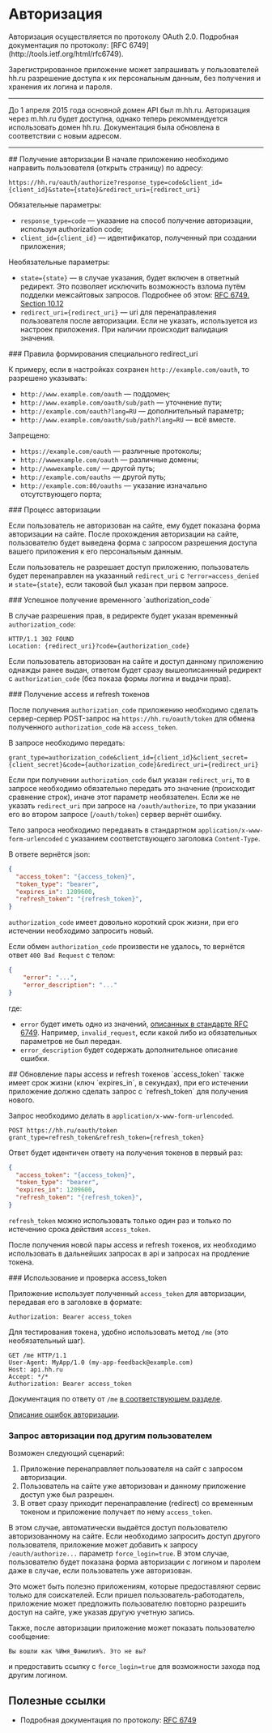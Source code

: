 # Авторизация

<a name="general" />
Авторизация осуществляется по протоколу OAuth 2.0. Подробная документация по
протоколу: [RFC 6749](http://tools.ietf.org/html/rfc6749).

Зарегистрированное приложение может запрашивать у пользователей hh.ru
разрешение доступа к их персональным данным, без получения и хранения их
логина и пароля.

---

До 1 апреля 2015 года основной домен API был m.hh.ru. Авторизация через m.hh.ru
будет доступна, однако теперь рекоммендуется использовать домен hh.ru.
Документация была обновлена в соответствии с новым адресом.

---


<a name="get-auth" />
## Получение авторизации
В начале приложению необходимо направить пользователя (открыть страницу)
по адресу:

```
https://hh.ru/oauth/authorize?response_type=code&client_id={client_id}&state={state}&redirect_uri={redirect_uri}
```

Обязательные параметры:

* `response_type=code` — указание на способ получение авторизации, используя
  authorization code;
* `client_id={client_id}` — идентификатор, полученный при создании приложения;


Необязательные параметры:

* `state={state}` — в случае указания, будет включен в ответный редирект.
  Это позволяет исключить возможность взлома путём подделки межсайтовых
  запросов. Подробнее об этом:
  [RFC 6749. Section 10.12](http://tools.ietf.org/html/rfc6749#section-10.12)
* `redirect_uri={redirect_uri}` — uri для перенаправления пользователя после
  авторизации. Если не указать, используется из настроек приложения. При
  наличии происходит валидация значения.


<a name="redirect_uri" />
### Правила формирования специального redirect_uri

К примеру, если в настройках сохранен `http://example.com/oauth`, то разрешено
указывать:

* `http://www.example.com/oauth` — поддомен;
* `http://www.example.com/oauth/sub/path` — уточнение пути;
* `http://example.com/oauth?lang=RU` — дополнительный параметр;
* `http://www.example.com/oauth/sub/path?lang=RU` — всё вместе.

Запрещено:
* `https://example.com/oauth` — различные протоколы;
* `http://wwwexample.com/oauth` — различные домены;
* `http://wwwexample.com/` — другой путь;
* `http://example.com/oauths` — другой путь;
* `http://example.com:80/oauths` — указание изначально отсутствующего порта;


<a name="get-auth-process" />
### Процесс авторизации

Если пользователь не авторизован на сайте, ему будет показана форма
авторизации на сайте. После прохождения авторизации на сайте, пользователю
будет выведена форма с запросом разрешения доступа вашего приложения к его
персональным данным.

Если пользователь не разрешает доступ приложению, пользователь будет
перенаправлен на указанный `redirect_uri` с `?error=access_denied` и
`state={state}`, если таковой был указан при первом запросе.


<a name="get-authorization_code" />
### Успешное получение временного `authorization_code`

В случае разрешения прав, в редиректе будет указан
временный `authorization_code`:
```http
HTTP/1.1 302 FOUND
Location: {redirect_uri}?code={authorization_code}
```

Если пользователь авторизован на сайте и доступ данному приложению однажды
ранее выдан, ответом будет сразу вышеописаннный редирект с `authorization_code`
(без показа формы логина и выдачи прав).


<a name="get-tokens" />
### Получение access и refresh токенов

После получения `authorization_code` приложению необходимо сделать сервер-сервер
POST-запрос на `https://hh.ru/oauth/token` для обмена полученного
`authorization_code` на `access_token`.

В запросе необходимо передать:

```
grant_type=authorization_code&client_id={client_id}&client_secret={client_secret}&code={authorization_code}&redirect_uri={redirect_uri}
```

Если при получении `authorization_code` был указан `redirect_uri`, то в запросе
необходимо обязательно передать это значение (происходит сравнение строк),
иначе этот параметр необязателен. Если же не указать `redirect_uri` при запросе
на `/oauth/authorize`, то при указании его во втором запросе (`/oauth/token`)
сервер вернёт ошибку.

Тело запроса необходимо передавать в стандартном
`application/x-www-form-urlencoded` с указанием соответствующего заголовка
`Content-Type`.

В ответе вернётся json:

```json
{
  "access_token": "{access_token}",
  "token_type": "bearer",
  "expires_in": 1209600,
  "refresh_token": "{refresh_token}",
}
```

`authorization_code` имеет довольно короткий срок жизни, при его истечении
необходимо запросить новый.

Если обмен `authorization_code` произвести не удалось, то вернётся ответ `400 Bad Request` с телом:
```json
{
    "error": "...",
    "error_description": "..."
}
```
где:
* `error` будет иметь одно из значений,
  [описанных в стандарте RFC 6749](http://tools.ietf.org/html/rfc6749#section-5.2).
  Например, `invalid_request`, если какой либо из обязательных параметров не был передан.
* `error_description` будет содержать дополнительное описание ошибки.


<a name="refresh_token" />
## Обновление пары access и refresh токенов
`access_token` также имеет срок жизни (ключ `expires_in`, в секундах), при его
истечении приложение должно сделать запрос с `refresh_token` для получения
нового.

Запрос необходимо делать в `application/x-www-form-urlencoded`.

```
POST https://hh.ru/oauth/token
grant_type=refresh_token&refresh_token={refresh_token}
```

Ответ будет идентичен ответу на получения токенов в первый раз:

```json
{
  "access_token": "{access_token}",
  "token_type": "bearer",
  "expires_in": 1209600,
  "refresh_token": "{refresh_token}",
}
```

`refresh_token` можно использовать только один раз и только по истечению
срока действия `access_token`.

После получения новой пары access и refresh токенов, их необходимо использовать
в дальнейших запросах в api и запросах на продление токена.


<a name="check-access_token" />
### Использование и проверка access_token

Приложение использует полученный `access_token` для авторизации, передавая его
в заголовке в формате:

```Authorization: Bearer access_token```

Для тестирования токена, удобно использовать метод `/me` (это необязательный
шаг).

```http
GET /me HTTP/1.1
User-Agent: MyApp/1.0 (my-app-feedback@example.com)
Host: api.hh.ru
Accept: */*
Authorization: Bearer access_token
```

Документация по ответу от `/me` [в соответствующем разделе](me.md).

[Описание ошибок авторизации](errors.md#oauth).


### Запрос авторизации под другим пользователем

Возможен следующий сценарий:

1. Приложение перенаправляет пользователя на сайт с запросом авторизации.
2. Пользователь на сайте уже авторизован и данному приложение доступ уже был
   разрешен.
3. В ответ сразу приходит перенаправление (redirect) со временным токеном и
   приложение получает по нему `access_token`.

В этом случае, автоматически выдаётся доступ пользователю авторизованному на
сайте. Если необходимо запросить доступ другого пользователя, приложение может
добавить к запросу `/oauth/authorize...` параметр `force_login=true`. В этом
случае, пользователю будет показана форма авторизации с логином и паролем
даже в случае, если пользователь уже авторизован.

Это может быть полезно приложениям, которые предоставляют сервис только для
соискателей. Если пришел пользователь-работодатель, приложение может предложить
пользователю повторно разрешить доступ на сайте, уже указав
другую учетную запись.

Также, после авторизации приложение может показать пользователю сообщение:
```
Вы вошли как %Имя_Фамилия%. Это не вы?
```
и предоставить ссылку с `force_login=true` для возможности захода под
другим логином.


## Полезные ссылки

* Подробная документация по протоколу: [RFC 6749](http://tools.ietf.org/html/rfc6749)
